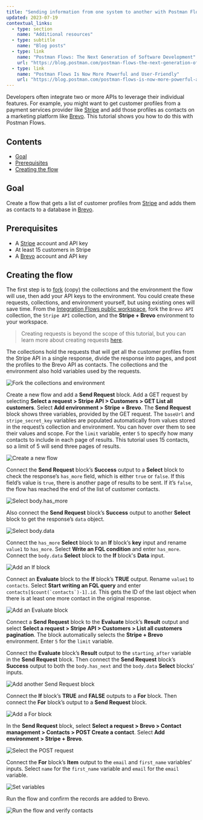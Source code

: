 ```yaml
---
title: "Sending information from one system to another with Postman Flows"
updated: 2023-07-19
contextual_links:
  - type: section
    name: "Additional resources"
  - type: subtitle
    name: "Blog posts"
  - type: link
    name: "Postman Flows: The Next Generation of Software Development"
    url: "https://blog.postman.com/postman-flows-the-next-generation-of-software-development/"
  - type: link
    name: "Postman Flows Is Now More Powerful and User-Friendly"
    url: "https://blog.postman.com/postman-flows-is-now-more-powerful-and-user-friendly/"
---
```


Developers often integrate two or more APIs to leverage their individual features. For example, you might want to get customer profiles from a payment services provider like [Stripe](http://www.stripe.com) and add those profiles as contacts on a marketing platform like [Brevo](http://www.brevo.com). This tutorial shows you how to do this with Postman Flows.

## Contents

* [Goal](#goal)
* [Prerequisites](#prerequisites)
* [Creating the flow](#creating-the-flow)

## Goal

Create a flow that gets a list of customer profiles from [Stripe](http://www.stripe.com) and adds them as contacts to a database in [Brevo](http://www.brevo.com).

## Prerequisites

* A [Stripe](http://www.stripe.com) account and API key
* At least 15 customers in Stripe
* A [Brevo](http://www.brevo.com) account and API key

## Creating the flow

The first step is to [fork](/docs/collaborating-in-postman/using-version-control/forking-entities/) (copy) the collections and the environment the flow will use, then add your API keys to the environment. You could create these requests, collections, and environment yourself, but using existing ones will save time. From the [Integration Flows public workspace](https://www.postman.com/postman/workspace/integration-flows), fork the `Brevo API` collection, the `Stripe API` collection, and the **Stripe + Brevo** environment to your workspace.

> Creating requests is beyond the scope of this tutorial, but you can learn more about creating requests [here](/docs/getting-started/sending-the-first-request/).

The collections hold the requests that will get all the customer profiles from the Stripe API in a single response, divide the response into pages, and post the profiles to the Brevo API as contacts. The collections and the environment also hold variables used by the requests.

<img alt="Fork the collections and environment" src="https://assets.postman.com/postman-docs/v10/flows-tut-system-fork-v10.gif"/>

Create a new flow and add a **Send Request** block. Add a GET request by selecting **Select a request > Stripe API > Customers > GET List all customers**. Select **Add environment > Stripe + Brevo**. The **Send Request** block shows three variables, provided by the GET request. The `baseUrl` and `stripe_secret_key` variables are populated automatically from values stored in the request’s collection and environment. You can hover over them to see their values and scope. For the `limit` variable, enter `5` to specify how many contacts to include in each page of results. This tutorial uses 15 contacts, so a limit of 5 will send three pages of results.

<img alt="Create a new flow" src="https://assets.postman.com/postman-docs/v10/flows-tut-system-first-sr-v10.gif"/>

Connect the **Send Request** block’s **Success** output to a **Select** block to check the response’s `has_more` field, which is either `true` or `false`. If this field’s value is `true`, there is another page of results to be sent. If it’s `false`, the flow has reached the end of the list of customer contacts.

<img alt="Select body.has_more" src="https://assets.postman.com/postman-docs/v10/flows-tut-select-has_more-v10.gif"/>

Also connect the **Send Request** block’s **Success** output to another **Select** block to get the response’s `data` object.

<img alt="Select body.data" src="https://assets.postman.com/postman-docs/v10/flows-tut-select-data-v10.gif"/>

Connect the `has_more` **Select** block to an **If** block’s **key** input and rename `value1` to `has_more`. Select **Write an FQL condition** and enter `has_more`. Connect the `body.data` **Select** block to the **If** block's **Data** input.

<img alt="Add an If block" src="https://assets.postman.com/postman-docs/v10/flows-tut-if-has_more-v10.gif"/>

Connect an **Evaluate** block to the **If** block’s **TRUE** output. Rename `value1` to `contacts`. Select **Start writing an FQL query** and enter ```contacts[$count(`contacts`)-1].id```. This gets the ID of the last object when there is at least one more contact in the original response.

<img alt="Add an Evaluate block" src="https://assets.postman.com/postman-docs/v10/flows-tut-eval-contacts-v10.gif"/>

Connect a **Send Request** block to the **Evaluate** block’s **Result** output and select **Select a request > Stripe API > Customers > List all customers pagination**. The block automatically selects the **Stripe + Brevo** environment. Enter `5` for the `limit` variable.

Connect the **Evaluate** block’s **Result** output to the `starting_after` variable in the **Send Request** block. Then connect the **Send Request** block’s **Success** output to both the `body.has_next` and the `body.data` **Select** blocks’ inputs.

<img alt="Add another Send Request block" src="https://assets.postman.com/postman-docs/v10/flows-tut-send-request-pagination-v10.gif"/>

Connect the **If** block’s **TRUE** and **FALSE** outputs to a **For** block. Then connect the **For** block’s output to a **Send Request** block.

<img alt="Add a For block" src="https://assets.postman.com/postman-docs/v10/flows-tut-if-for-send-v10.gif"/>

In the **Send Request** block, select **Select a request > Brevo > Contact management > Contacts > POST Create a contact**. Select **Add environment > Stripe + Brevo**.

<img alt="Select the POST request" src="https://assets.postman.com/postman-docs/v10/flows-tut-post-contact-v10.gif"/>

Connect the **For** block’s **Item** output to the `email` and `first_name` variables’ inputs. Select `name` for the `first_name` variable and `email` for the `email` variable.

<img alt="Set variables" src="https://assets.postman.com/postman-docs/v10/flows-tut-email-name-v10.gif"/>

Run the flow and confirm the records are added to Brevo.

<img alt="Run the flow and verify contacts" src="https://assets.postman.com/postman-docs/v10/flows-tut-run-contacts-v10.gif"/>
